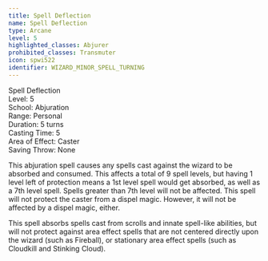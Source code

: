 ```yaml
---
title: Spell Deflection
name: Spell Deflection
type: Arcane
level: 5
highlighted_classes: Abjurer
prohibited_classes: Transmuter
icon: spwi522
identifier: WIZARD_MINOR_SPELL_TURNING
---
```

Spell Deflection  
Level: 5  
School: Abjuration  
Range: Personal  
Duration: 5 turns  
Casting Time: 5  
Area of Effect: Caster  
Saving Throw: None  
  
This abjuration spell causes any spells cast against the wizard to be absorbed and consumed. This affects a total of 9 spell levels, but having 1 level left of protection means a 1st level spell would get absorbed, as well as a 7th level spell. Spells greater than 7th level will not be affected. This spell will not protect the caster from a dispel magic. However, it will not be affected by a dispel magic, either.  
  
This spell absorbs spells cast from scrolls and innate spell-like abilities, but will not protect against area effect spells that are not centered directly upon the wizard (such as Fireball), or stationary area effect spells (such as Cloudkill and Stinking Cloud).  
